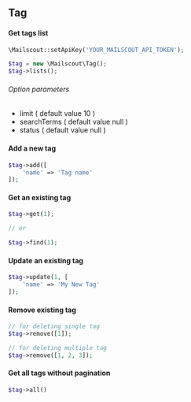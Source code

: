 ## Tag

#### Get tags list

```php
\Mailscout::setApiKey('YOUR_MAILSCOUT_API_TOKEN');

$tag = new \Mailscout\Tag();
$tag->lists();
```

###### Option parameters

- limit ( default value 10 )
- searchTerms ( default value null )
- status ( default value null )

#### Add a new tag

```php
$tag->add([
    'name' => 'Tag name'
]);
```

#### Get an existing tag

```php
$tag->get(1);

// or

$tag->find(1);
```

#### Update an existing tag

```php
$tag->update(1, [
    'name' => 'My New Tag'
]);
```

#### Remove existing tag

```php
// for deleting single tag
$tag->remove([1]);

// for deleting multiple tag
$tag->remove([1, 2, 3]);
```

#### Get all tags without pagination

```php
$tag->all()
```